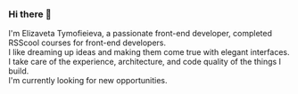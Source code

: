 ### Hi there 👋
I'm Elizaveta Tymofieieva, a passionate front-end developer, сompleted RSScool courses for front-end developers.     
I like dreaming up ideas and making them come true with elegant interfaces. I take care of the experience, architecture, and code quality of the things I build.        
I'm currently looking for new opportunities.

<!--
**ElizabethT7/ElizabethT7** is a ✨ _special_ ✨ repository because its `README.md` (this file) appears on your GitHub profile.

Here are some ideas to get you started:

- 🔭 I’m currently working on ...
- 🌱 I’m currently learning ...
- 👯 I’m looking to collaborate on ...
- 🤔 I’m looking for help with ...
- 💬 Ask me about ...
- 📫 How to reach me: ...
- 😄 Pronouns: ...
- ⚡ Fun fact: ...
-->
